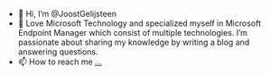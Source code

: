 - 👋 Hi, I’m @JoostGelijsteen
- 👀 Love Microsoft Technology and specialized myself in Microsoft Endpoint Manager which consist of multiple technologies. I’m passionate about sharing my knowledge by writing a blog and answering questions.
- 📫 How to reach me [...](https://www.linkedin.com/in/jgelijsteen/)

<!---
JoostGelijsteen/JoostGelijsteen is a ✨ special ✨ repository because its `README.md` (this file) appears on your GitHub profile.
You can click the Preview link to take a look at your changes.
--->
